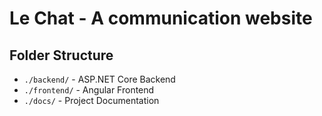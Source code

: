 # Le Chat - A communication website

## Folder Structure

- `./backend/` - ASP.NET Core Backend
- `./frontend/` - Angular Frontend
- `./docs/` - Project Documentation